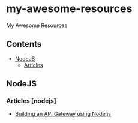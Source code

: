 # my-awesome-resources
My Awesome Resources

## Contents

- [NodeJS](#nodejs)
  - [Articles](#articles-nodejs)

## NodeJS

### Articles [nodejs]

- [Building an API Gateway using Node.js](https://blog.risingstack.com/building-an-api-gateway-using-nodejs/)
